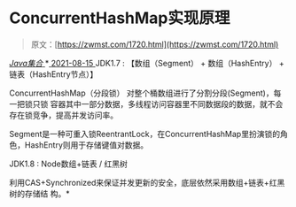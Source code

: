 <!--yml
category: 未分类
date: 0001-01-01 00:00:00
-->

# ConcurrentHashMap实现原理

> 原文：[https://zwmst.com/1720.html](https://zwmst.com/1720.html)

   [ *Java集合* ](https://zwmst.com/java%e9%9b%86%e5%90%88)*[ <time datetime="2021-08-15T16:19:42+08:00"> 2021-08-15 </time> ](https://zwmst.com/1720.html)  JDK1.7 : 【数组（Segment） + 数组（HashEntry） + 链表（HashEntry节点）】

ConcurrentHashMap（分段锁） 对整个桶数组进行了分割分段(Segment)，每一把锁只锁 容器其中一部分数据，多线程访问容器里不同数据段的数据，就不会存在锁竞争，提高并发访问率。

Segment是一种可重入锁ReentrantLock，在ConcurrentHashMap里扮演锁的角色，HashEntry则用于存储键值对数据。

JDK1.8 : Node数组+链表 / 红黑树

利用CAS+Synchronized来保证并发更新的安全，底层依然采用数组+链表+红黑树的存储结 构。*